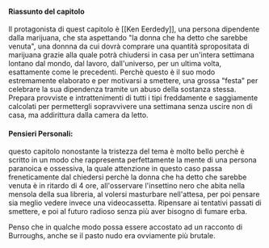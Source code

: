 #### Riassunto del capitolo
Il protagonista di quest capitolo è [[Ken Eerdedy]], una persona dipendente dalla marijuana, che sta aspettando "la donna che ha detto che sarebbe venuta", una donnna da cui dovrà comprare una quantità spropositata di marijuana grazie alla quale potrà chiudersi in casa per un'intera settimana lontano dal mondo, dal lavoro, dall'universo, per un ultima volta, esattamente come le precedenti. Perchè questo è il suo modo estremamente elaborato e per motivarsi a smettere, una grossa "festa" per celebrare la sua dipendenza tramite un abuso della sostanza stessa. Prepara provviste e intrattenimenti di tutti i tipi freddamente e saggiamente calcolati per permettergli sopravvivere una settimana senza uscire non di casa, ma addirittura dalla camera da letto.

#### Pensieri Personali:
questo capitolo nonostante la tristezza del tema è molto bello perchè è scritto in un modo che rappresenta perfettamente la mente di una persona paranoica e ossessiva, la quale attenzione in questo caso passa freneticamente dal chiedersi perchè la donna che ha detto che sarebbe venuta è in ritardo di 4 ore, all'osservare l'insettino nero che abita nella mensola della sua libreria, al volersi masturbare nell'attesa, per poi pensare sia meglio vedere invece una videocassetta. Ripensare ai tentativi passati di smettere, e poi al futuro radioso senza più aver bisogno di fumare erba.

Penso che in qualche modo possa essere accostato ad un racconto di Burroughs, anche se il pasto nudo era ovviamente più brutale.